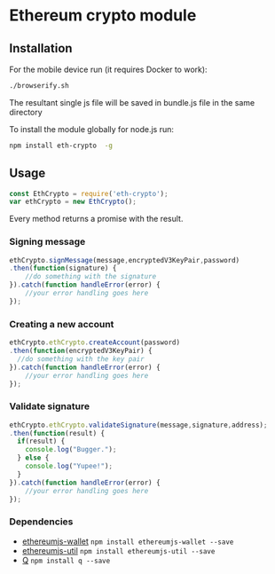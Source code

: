 # Ethereum crypto module

## Installation

For the mobile device run (it requires Docker to work):

```sh
./browserify.sh
```

The resultant single js file will be saved in bundle.js file in the same directory

To install the module globally for node.js run:

```sh
npm install eth-crypto  -g
```

## Usage

```javascript
const EthCrypto = require('eth-crypto');
var ethCrypto = new EthCrypto();
```

Every method returns a promise with the result.

### Signing message

```javascript
ethCrypto.signMessage(message,encryptedV3KeyPair,password)
.then(function(signature) {
    //do something with the signature
}).catch(function handleError(error) {
    //your error handling goes here
});
```

### Creating a new account

```javascript
ethCrypto.ethCrypto.createAccount(password)
.then(function(encryptedV3KeyPair) {
  //do something with the key pair
}).catch(function handleError(error) {
    //your error handling goes here
});
```

### Validate signature

```javascript
ethCrypto.ethCrypto.validateSignature(message,signature,address);
.then(function(result) {
  if(result) {
    console.log("Bugger.");
  } else {
    console.log("Yupee!");
  }
}).catch(function handleError(error) {
    //your error handling goes here
});
```

### Dependencies

* [ethereumjs-wallet](https://github.com/ethereumjs/ethereumjs-wallet) `npm install ethereumjs-wallet --save`
* [ethereumjs-util](https://github.com/ethereumjs/ethereumjs-util) `npm install ethereumjs-util --save`
* [Q](https://github.com/kriskowal/q) `npm install q --save`
